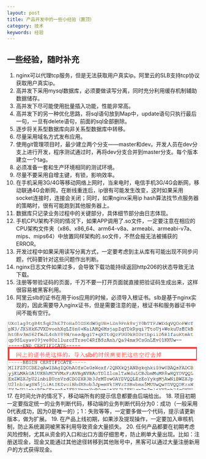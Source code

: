```yaml
---
layout: post
title: 产品开发中的一些小经验（置顶）
category: 技术
keywords: 经验
---
```


## 一些经验，随时补充

1.	nginx可以代理tcp服务，但是无法获取用户真实ip。阿里云的SLB支持tcp协议获取用户真实ip。
2.	高并发下采用mysql数据库，必须要做读写分离，同时充分利用缓存机制辅助数据储存。
3.	高并发下尽可能使用批量插入功能，性能非常高。
4.  高并发下的另一种优化思路，将sql语句放到Map中，update语句只执行最后一句，一旦有delete语句，前面的sql全部删除。
5.	逐步将关系型数据库向非关系型数据库中转移。
6.	尽量采用域名方式发布应用。
7.	使用git管理项目时，最少建立两个分支——master和dev。开发人员在dev分支上进行开发，程序测试通过时，再将dev分支合并到master分支。每个版本建立一个tag。
8.	必须准备一套和生产环境相同的测试环境。
9.	尽量不要采用自增主键，有锁，影响效率。
10.	在手机采用3G/4G等移动网络上网时，当来电时，电信手机3G/4G会断网，移动联通4G会断网，在断线重连后，ip很有可能发生改变，这时如果采用socket连接时，连接会关闭；同时，如果nginx采用ip hash算法找节点服务器的策略时，很有可能跑到其他服务器上。
11.	数据库只记录业务过程中的关键部分，具体细节部分由日志体现。
12.	手机CPU架构不同的情况下，如果APP调用了.so文件，一定要注意在相应的CPU架构文件夹（x86、x86_64、arm64-v8a、armeabi、armeabi-v7a、mips、mips64）中放置同样架构的.so文件，不然会报无法被捕获的ERROR。
13. 开发过程中如果采用读写分离方式，一定要考虑到主从库有可能出现不同步问题，代码要针对这些问题作出判断。
14. nginx日志文件如果过多，会导致下载功能持续返回http206的状态导致无法下载。
15.	注册等带验证码的页面，千万不要一打开页面就直接把验证码生成出来，这样很容易被黑客利用。
16. 阿里云slb的证书在用于ios应用的时候，必须导入根证书。slb是基于nginx实现的，因此需要导入nginx证书，但是需要注意的是，根证书和服务器证书中间不能有空行。<br>
<img src="/assets/img/0082.png">
17. 在时间允许的情况下，移动端所有的提示信息都要由后端给出。
18. 项目初期一定要指定统一的业务判断代码，移动端的业务判断代码分为0：成功（一般采用0代表成功，因为0是唯一的）；1：失败等等，一定要多做一个代码，提示请更新版本，做为扩展。
19. 在产品上线初期，如果涉及提现操作，一定要加入审核机制，防止系统漏洞被黑客利用导致资金大量损失。
20. 任何产品都要在初期考虑风险控制，尤其从资金的入口和出口方面仔细思考，防止刷单大量出现。比如：注册送现金，现金又能通过其他途径转移到其他账号中，黑客可以通过大量注册新用户的方式获得现金。